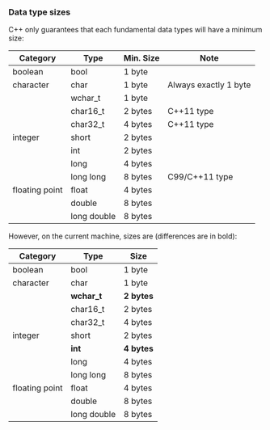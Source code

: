 ### Data type sizes

C++ only guarantees that each fundamental data types will have a minimum size:

|     Category    |     Type    | Min. Size |             Note             |
|-----------------|-------------|-----------|------------------------------|
| boolean         | bool        | 1 byte    |                              |
| character       | char        | 1 byte    | Always exactly 1 byte        |
|                 | wchar_t     | 1 byte    |                              |
|                 | char16_t    | 2 bytes   | C++11 type                   |
|                 | char32_t    | 4 bytes   | C++11 type                   |
| integer         | short       | 2 bytes   |                              |
|                 | int         | 2 bytes   |                              |
|                 | long        | 4 bytes   |                              |
|                 | long long   | 8 bytes   | C99/C++11 type               |
| floating point  | float       | 4 bytes   |                              |
|                 | double      | 8 bytes   |                              |
|                 | long double | 8 bytes   |                              |

However, on the current machine, sizes are (differences are in bold): 

|     Category    |     Type        |      Size     |
|-----------------|-----------------|---------------|
| boolean         | bool            | 1 byte        |
| character       | char            | 1 byte        |
|                 | **wchar_t**     | **2 bytes**   |
|                 | char16_t        | 2 bytes       |
|                 | char32_t        | 4 bytes       |
| integer         | short           | 2 bytes       |
|                 | **int**         | **4 bytes**   |
|                 | long            | 4 bytes       |
|                 | long long       | 8 bytes       |
| floating point  | float           | 4 bytes       |
|                 | double          | 8 bytes       |
|                 | long double     | 8 bytes       |

